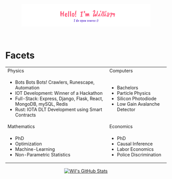 <p align="center"><a href="https://tsangares.github.io"><img width="80%" alt="Hello, I'm William. I do open source!"
            src="./img/header.png" /></a></p>

<br />

# Facets
<table align="center">
    <tr>
        <td>Physics</td>
        <td>Computers</td>
    </tr>
    <tr>
        <td>
            <ul>
                <li>Bots Bots Bots! Crawlers, Runescape, Automation</li>
                <li>IOT Development: Winner of a Hackathon</li>
                <li>Full-Stack: Express, Django, Flask, React, MongoDB, mySQL, Redis</li>
                <li>Rust: IOTA DLT Development using Smart Contracts</li>
            </ul>
        </td>
        <td>
            <ul>
                <li>Bachelors</li>
                <li>Particle Physics</li>
                <li>Silicon Photodiode</li>
                <li>Low Gain Avalanche Detector</li>
            </ul>
        </td>
    </tr>
    <tr>
        <td>Mathematics</td>
        <td>Economics</td>
    </tr>
    <tr>
        <td>
            <ul>
                <li>PhD</li>
                <li>Optimization</li>
                <li>Machine-Learning</li>
                <li>Non-Parametric Statistics</li>
            </ul>
        </td>
        <td>
            <ul>
                <li>PhD</li>
                <li>Causal Inference</li>
                <li>Labor Economics</li>
                <li>Police Discrimination</li>
            </ul>
        </td>
    </tr>
</table>

<div align="center">
    <a align="center" href="https://github.com/Tsangares">
        <img align="center"
            src="https://github-readme-stats.vercel.app/api?username=Tsangares&show_icons=true&line_height=27&count_private=truetext_color=c9cacc&icon_color=2bbc8a&bg_color=1d1f21"
            alt="Wil's GitHub Stats" />
    </a>
</div>

